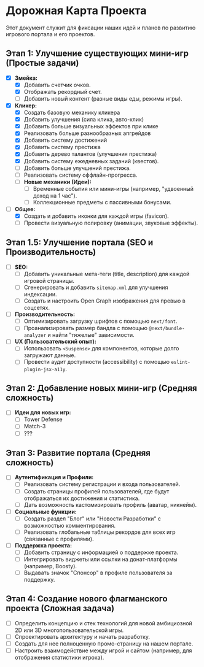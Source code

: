 # Дорожная Карта Проекта

Этот документ служит для фиксации наших идей и планов по развитию игрового портала и его проектов.

## Этап 1: Улучшение существующих мини-игр (Простые задачи)

- [x] **Змейка:**
  - [x] Добавить счетчик очков.
  - [x] Отображать рекордный счет.
  - [ ] Добавить новый контент (разные виды еды, режимы игры).
- [x] **Кликер:**
  - [x] Создать базовую механику кликера
  - [x] Добавить улучшения (сила клика, авто-клик)
  - [x] Добавить больше визуальных эффектов при клике
  - [x] Реализовать больше разнообразных апгрейдов
  - [x] Добавить систему достижений
  - [x] Добавить систему престижа
  - [x] Добавить дерево талантов (улучшения престижа)
  - [x] Добавить систему ежедневных заданий (квестов).
  - [ ] Добавить больше улучшений престижа.
  - [ ] Реализовать систему оффлайн-прогресса.
  - [ ] **Новые механики (Идеи):**
    - [ ] Временные события или мини-игры (например, "удвоенный доход на 1 час").
    - [ ] Коллекционные предметы с пассивными бонусами.
- [ ] **Общее:**
  - [x] Создать и добавить иконки для каждой игры (favicon).
  - [ ] Провести визуальную полировку (анимации, звуковые эффекты).

## Этап 1.5: Улучшение портала (SEO и Производительность)

- [ ] **SEO:**
  - [ ] Добавить уникальные мета-теги (title, description) для каждой игровой страницы.
  - [ ] Сгенерировать и добавить `sitemap.xml` для улучшения индексации.
  - [ ] Создать и настроить Open Graph изображения для превью в соцсетях.
- [ ] **Производительность:**
  - [ ] Оптимизировать загрузку шрифтов с помощью `next/font`.
  - [ ] Проанализировать размер бандла с помощью `@next/bundle-analyzer` и найти "тяжелые" зависимости.
- [ ] **UX (Пользовательский опыт):**
  - [ ] Использовать `<Suspense>` для компонентов, которые долго загружают данные.
  - [ ] Провести аудит доступности (accessibility) с помощью `eslint-plugin-jsx-a11y`.

## Этап 2: Добавление новых мини-игр (Средняя сложность)

- [ ] **Идеи для новых игр:**
  - [ ] Tower Defense
  - [ ] Match-3
  - [ ] ???

## Этап 3: Развитие портала (Средняя сложность)

- [ ] **Аутентификация и Профили:**
  - [ ] Реализовать систему регистрации и входа пользователей.
  - [ ] Создать страницы профилей пользователей, где будут отображаться их достижения и статистика.
  - [ ] Дать возможность кастомизировать профиль (аватар, никнейм).
- [ ] **Социальные функции:**
  - [ ] Создать раздел "Блог" или "Новости Разработки" с возможностью комментирования.
  - [ ] Реализовать глобальные таблицы рекордов для всех игр (связанные с профилями).
- [ ] **Поддержка проекта:**
  - [ ] Добавить страницу с информацией о поддержке проекта.
  - [ ] Интегрировать виджеты или ссылки на донат-платформы (например, Boosty).
  - [ ] Выдавать значок "Спонсор" в профиле пользователя за поддержку.

## Этап 4: Создание нового флагманского проекта (Сложная задача)

- [ ] Определить концепцию и стек технологий для новой амбициозной 2D или 3D многопользовательской игры.
- [ ] Спроектировать архитектуру и начать разработку.
- [ ] Создать для нее полноценную промо-страницу на нашем портале.
- [ ] Настроить взаимодействие между игрой и сайтом (например, для отображения статистики игрока). 